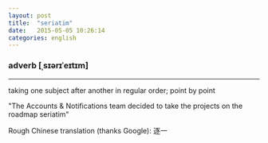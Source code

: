 ```yaml
---
layout: post
title:  "seriatim"
date:   2015-05-05 10:26:14 
categories: english
---
```

### adverb [ˌsɪərɪˈeɪtɪm]
-----------

taking one subject after another in regular order; point by point

"The Accounts & Notifications team decided to take the projects on the roadmap seriatim"

Rough Chinese translation (thanks Google): 逐一 